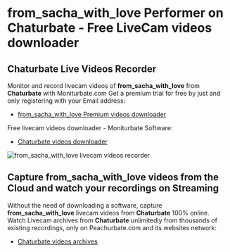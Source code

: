 # from_sacha_with_love Performer on Chaturbate - Free LiveCam videos downloader

## Chaturbate Live Videos Recorder

Monitor and record livecam videos of **from_sacha_with_love** from **Chaturbate** with Moniturbate.com
Get a premium trial for free by just and only registering with your Email address:
* [from_sacha_with_love Premium videos downloader](https://moniturbate.com/request-demo-licence-key.html)

Free livecam videos downloader - Moniturbate Software:
* [Chaturbate videos downloader](https://moniturbate.com/moniturbate-download-software.html)

![from_sacha_with_love livecam videos recorder](https://peachurnet.com/templates/moniturbate-software.png)


## Capture from_sacha_with_love videos from the Cloud and watch your recordings on Streaming

Without the need of downloading a software, capture **from_sacha_with_love** livecam videos from **Chaturbate** 100% online.
Watch Livecam archives from **Chaturbate** unlimitedly from thousands of existing recordings, only on Peachurbate.com and its websites network:
* [Chaturbate videos archives](https://peachurnet.com/)